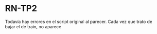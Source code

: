 # RN-TP2

Todavía hay errores en el script original al parecer.
Cada vez que trato de bajar el de train, no aparece

